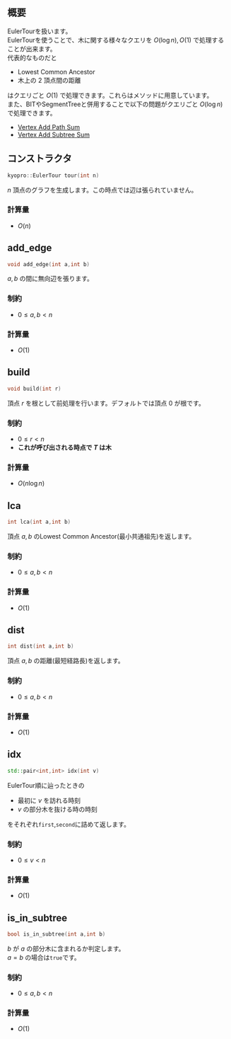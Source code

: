 ## 概要

EulerTourを扱います。\
EulerTourを使うことで、木に関する様々なクエリを $O(\log n),O(1)$ で処理することが出来ます。\
代表的なものだと

- Lowest Common Ancestor
- 木上の $2$ 頂点間の距離

はクエリごと $O(1)$ で処理できます。これらはメソッドに用意しています。\
また、BITやSegmentTreeと併用することで以下の問題がクエリごと $O(\log n)$ で処理できます。

- [Vertex Add Path Sum](https://judge.yosupo.jp/problem/vertex_add_path_sum)
- [Vertex Add Subtree Sum](https://judge.yosupo.jp/problem/vertex_add_subtree_sum)

## コンストラクタ

```cpp
kyopro::EulerTour tour(int n)
```

$n$ 頂点のグラフを生成します。この時点では辺は張られていません。

### 計算量

- $O(n)$

## add_edge

```cpp
void add_edge(int a,int b)
```

$a,b$ の間に無向辺を張ります。

### 制約

- $0\leq a,b < n$

### 計算量

- $O(1)$

## build

```cpp
void build(int r)
```

頂点 $r$ を根として前処理を行います。デフォルトでは頂点 $0$ が根です。

### 制約

- $0\leq r < n$
- **これが呼び出される時点で $T$ は木**

### 計算量

- $O(n\log n)$

## lca

```cpp
int lca(int a,int b)
```

頂点 $a,b$ のLowest Common Ancestor(最小共通祖先)を返します。

### 制約

- $0\leq a,b < n$

### 計算量

- $O(1)$

## dist

```cpp
int dist(int a,int b)
```

頂点 $a,b$ の距離(最短経路長)を返します。

### 制約

- $0\leq a,b < n$

### 計算量

- $O(1)$

## idx

```cpp
std::pair<int,int> idx(int v)
```

EulerTour順に辿ったときの

- 最初に $v$ を訪れる時刻
- $v$ の部分木を抜ける時の時刻

をそれぞれ`first`,`second`に詰めて返します。

### 制約

- $0\leq v < n$

### 計算量

- $O(1)$

## is_in_subtree

```cpp
bool is_in_subtree(int a,int b)
```

$b$ が $a$ の部分木に含まれるか判定します。\
$a=b$ の場合は`true`です。

### 制約

- $0\leq a,b < n$

### 計算量

- $O(1)$
